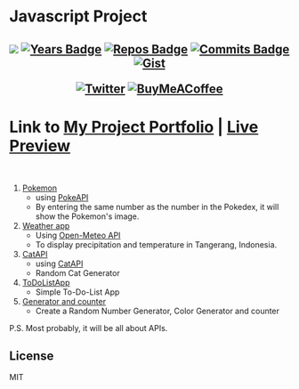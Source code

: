 # Javascript Project
<h2 align="center">


[![](https://komarev.com/ghpvc/?username=jeffersonfed&label=Profile%20Visits&color=blue&style=flat)](#top)
[![Years Badge](https://badges.pufler.dev/years/jeffersonfed?&label=Years&color=blue&icon=5&pretty=false&style=flat)](#top)
[![Repos Badge](https://badges.pufler.dev/repos/jeffersonfed?&label=Repo&color=blue&icon=5&pretty=false&style=flat)](#top)
[![Commits Badge](https://badges.pufler.dev/commits/all/jeffersonfed?&label=Overall%20Commits&color=blue&icon=5&pretty=false&style=flat)](#top)
[![Gist](https://badges.pufler.dev/gists/jeffersonfed?&label=Gist&color=blue&icon=5&pretty=false&style=flat)](https://gist.github.com/jeffersonfed)

[![Twitter](https://img.shields.io/badge/Twitter-1DA1F2.svg?style=flat&logo=Twitter&logoColor=white)](https://twitter.com/jeffersonfed14) 
[![BuyMeACoffee](https://img.shields.io/badge/Support%20Me-ffdd00?style=flat&logo=buy-me-a-coffee&logoColor=black)](https://buymeacoffee.com/jeffersonfed)

</h2>

# Link to [My Project Portfolio](https://jeffersonrj.vercel.app/html/projects.html) | [Live Preview](https://jefferson-jsproject.vercel.app)
<br>

1. [Pokemon](https://jefferson-jsproject.vercel.app/001_PokeAPI/index.html) 
    - using [PokeAPI](https://pokeapi.co)
    - By entering the same number as the number in the Pokedex, it will show the Pokemon's image.
1. [Weather app](https://jefferson-jsproject.vercel.app/002_weather_app/index.html)
    - Using [Open-Meteo API](https://open-meteo.com) 
    - To display precipitation and temperature in Tangerang, Indonesia.
1. [CatAPI](https://jefferson-jsproject.vercel.app/003_catAPI/index.html)
    - using [CatAPI](https://thecatapi.com)
    - Random Cat Generator
1. [ToDoListApp](https://jefferson-jsproject.vercel.app/005_ToDoList/index.html)
    - Simple To-Do-List App
1. [Generator and counter](https://jefferson-jsproject.vercel.app/006_Generator/index.html)
    - Create a Random Number Generator, Color Generator and counter

P.S. Most probably, it will be all about APIs.

## License
MIT